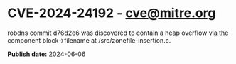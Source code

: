 # CVE-2024-24192 - cve@mitre.org

robdns commit d76d2e6 was discovered to contain a heap overflow via the component block->filename at /src/zonefile-insertion.c.

**Publish date:** 2024-06-06
